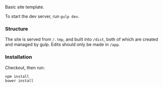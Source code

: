 Basic site template.

To start the dev server, run `gulp dev`.

### Structure
The site is served from `/.tmp`, and built into `/dist`, both of which are created and managed by gulp. Edits should only be made in `/app`.

### Installation
Checkout, then run:

    npm install
    bower install
